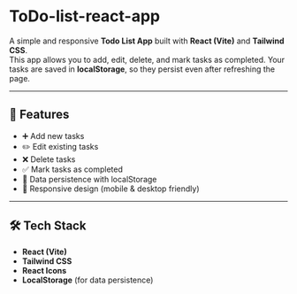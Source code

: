 # ToDo-list-react-app

A simple and responsive **Todo List App** built with **React (Vite)** and **Tailwind CSS**.  
This app allows you to add, edit, delete, and mark tasks as completed. Your tasks are saved in **localStorage**, so they persist even after refreshing the page.

---

## 🚀 Features
- ➕ Add new tasks
- ✏️ Edit existing tasks
- ❌ Delete tasks
- ✅ Mark tasks as completed
- 💾 Data persistence with localStorage
- 📱 Responsive design (mobile & desktop friendly)

---

## 🛠️ Tech Stack
- **React (Vite)**
- **Tailwind CSS**
- **React Icons**
- **LocalStorage** (for data persistence)